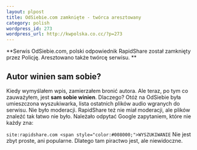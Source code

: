 ```yaml
--- 
layout: plpost
title: OdSiebie.com zamknięte - twórca aresztowany
category: polish
wordpress_id: 273
wordpress_url: http://kwpolska.co.cc/?p=273
---
```

**Serwis OdSiebie.com, polski odpowiednik RapidShare został zamknięty przez Policję. Aresztowano także twórcę serwisu. **

## Autor winien sam sobie?</span>

Kiedy wymyślałem wpis, zamierzałem bronić autora. Ale teraz, po tym co zauważyłem, jest **sam sobie winien**. Dlaczego? Otóż na OdSiebie była umieszczona wyszukiwarka, lista ostatnich plików audio wgranych do serwisu. Nie było moderacji. RapidShare też nie miał moderacji, ale plików znaleźć tak łatwo nie było. Należało odpytać Google zapytaniem, które nie każdy zna:

`site:rapidshare.com <span style="color:#008000;">WYSZUKIWANIE` 
Nie jest zbyt proste, ani popularne. Dlatego tam piractwo jest, ale niewidoczne.
